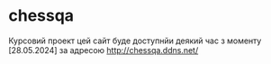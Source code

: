# chessqa
Курсовий проект
цей сайт буде доступнйи деякий час з моменту [28.05.2024] за адресою http://chessqa.ddns.net/
